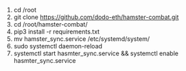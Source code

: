 1) cd /root
2) git clone https://github.com/dodo-eth/hamster-combat.git
3) cd /root/hamster-combat/
2) pip3 install -r requirements.txt
4) mv hamster_sync.service /etc/systemd/system/
5) sudo systemctl daemon-reload
6) systemctl start hasmter_sync.service && systemctl enable hasmter_sync.service
